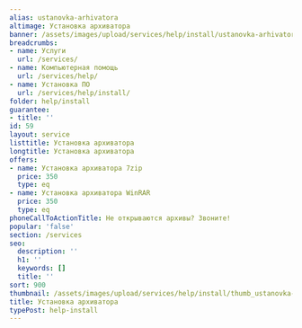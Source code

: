 ```yaml
---
alias: ustanovka-arhivatora
altimage: Установка архиватора
banner: /assets/images/upload/services/help/install/ustanovka-arhivatora.jpg
breadcrumbs:
- name: Услуги
  url: /services/
- name: Компьютерная помощь
  url: /services/help/
- name: Установка ПО
  url: /services/help/install/
folder: help/install
guarantee:
- title: ''
id: 59
layout: service
listtitle: Установка архиватора
longtitle: Установка архиватора
offers:
- name: Установка архиватора 7zip
  price: 350
  type: eq
- name: Установка архиватора WinRAR
  price: 350
  type: eq
phoneCallToActionTitle: Не открываются архивы? Звоните!
popular: 'false'
section: /services
seo:
  description: ''
  h1: ''
  keywords: []
  title: ''
sort: 900
thumbnail: /assets/images/upload/services/help/install/thumb_ustanovka-arhivatora.jpg
title: Установка архиватора
typePost: help-install
---
```


